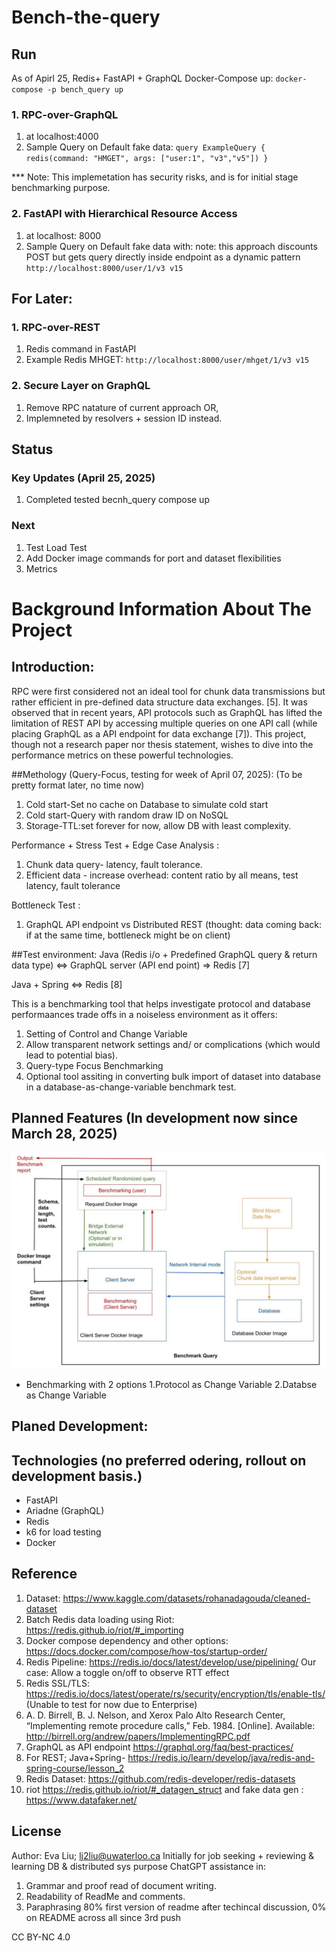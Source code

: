 
# Bench-the-query

## Run 

As of Apirl 25, Redis+ FastAPI + GraphQL Docker-Compose up:
`docker-compose -p bench_query up`

### 1. RPC-over-GraphQL
1. at localhost:4000 
2. Sample Query on Default fake data:
`query ExampleQuery {
  redis(command: "HMGET", args: ["user:1", "v3","v5"])
}`

*** Note: This implemetation has security risks, and is for initial stage  benchmarking purpose.

### 2. FastAPI with Hierarchical Resource Access
1. at localhost: 8000
2. Sample Query on Default fake data with: 
note: this approach discounts POST but gets query directly inside endpoint as a dynamic pattern
`http://localhost:8000/user/1/v3 v15`


## For Later:

### 1. RPC-over-REST
1. Redis command in FastAPI
2. Example Redis MHGET: 
`http://localhost:8000/user/mhget/1/v3 v15`

### 2. Secure Layer on GraphQL
1. Remove RPC natature of current approach OR,
2. Implemneted by resolvers + session ID instead.



## Status

### Key Updates (April 25, 2025)
1. Completed tested becnh_query compose up

### Next
1. Test Load Test
2. Add Docker image commands for port and dataset flexibilities 
3. Metrics



# Background Information About The Project


## Introduction:
RPC were first considered not an ideal tool for chunk data transmissions but rather efficient in pre-defined data structure data exchanges. [5]. It was observed that in recent years, API protocols such as GraphQL has lifted the limitation of REST API by accessing multiple queries on one API call (while placing GraphQL as a API endpoint for data exchange [7]). This project, though not a research paper nor thesis statement, wishes to dive into the performance metrics on these powerful technologies. 

##Methology (Query-Focus, testing for week of April 07, 2025):
(To be pretty format later, no time now)
 1. Cold start-Set no cache on Database to simulate cold start
 2. Cold start-Query with random draw ID on NoSQL
 3. Storage-TTL:set forever for now, allow DB with least complexity.

 Performance + Stress Test + Edge Case Analysis :
 1. Chunk data query- latency, fault tolerance. 
 2. Efficient data - increase overhead: content ratio by all means, test latency, fault tolerance

 Bottleneck Test :
 1.  GraphQL API endpoint vs Distributed REST (thought: data coming back: if at the same time, bottleneck might be on client)


##Test environment:
Java (Redis i/o + Predefined GraphQL query & return data type) <=> GraphQL server (API end point) => Redis [7]


Java + Spring  <=> Redis [8]

This is a benchmarking tool that helps investigate protocol and database performaances trade offs in a noiseless environment as it offers: 

 1. Setting of Control and Change Variable
 2. Allow transparent network settings and/ or complications (which would lead to potential bias).
 3. Query-type Focus Benchmarking 
 4. Optional tool assiting in converting bulk import of dataset into database in a database-as-change-variable benchmark test. 


##  Planned Features (In development now since March 28, 2025)
![schematic](scheme.jpg)
- Benchmarking with 2 options
    1.Protocol as Change Variable
    2.Databse as Change Variable 

## Planed Development: 

## Technologies (no preferred odering, rollout on development basis.)

- FastAPI 
- Ariadne (GraphQL)
- Redis
- k6 for load testing
- Docker


## Reference
 1. Dataset: https://www.kaggle.com/datasets/rohanadagouda/cleaned-dataset 
 2. Batch Redis data loading using Riot: https://redis.github.io/riot/#_importing 
 3. Docker compose dependency and other options: https://docs.docker.com/compose/how-tos/startup-order/  
 4. Redis Pipeline: https://redis.io/docs/latest/develop/use/pipelining/ Our case: Allow a toggle on/off to observe RTT effect
 5. Redis SSL/TLS: https://redis.io/docs/latest/operate/rs/security/encryption/tls/enable-tls/ (Unable to test for now due to Enterprise)
 6. A. D. Birrell, B. J. Nelson, and Xerox Palo Alto Research Center, “Implementing remote procedure calls,” Feb. 1984. [Online].   Available: http://birrell.org/andrew/papers/ImplementingRPC.pdf
 7. GraphQL as API endpoint https://graphql.org/faq/best-practices/ 
 8. For REST; Java+Spring- https://redis.io/learn/develop/java/redis-and-spring-course/lesson_2 
 9. Redis Dataset: https://github.com/redis-developer/redis-datasets 
 10. riot https://redis.github.io/riot/#_datagen_struct and fake data gen : https://www.datafaker.net/ 





##  License

Author: Eva Liu; lj2liu@uwaterloo.ca
Initially for job seeking + reviewing & learning DB & distributed sys purpose
ChatGPT assistance in: 
 1. Grammar and proof read of document writing. 
 2. Readability of ReadMe and comments. 
 3. Paraphrasing 80% first version of readme after techincal discussion, 0% on README across all since 3rd push 




CC BY-NC 4.0


